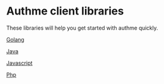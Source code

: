 # Authme client libraries

These libraries will help you get started with authme quickly.

[Golang](golang)

[Java](authme-java-server-utils)

[Javascript](javascript)

[Php](authme-php-server-utils)
